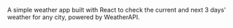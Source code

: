 A simple weather app built with React to check the current and next 3 days' weather for any city, powered by WeatherAPI.
